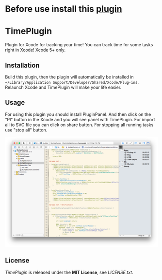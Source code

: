 Before use install this [plugin](https://github.com/AlexIzh/PluginPanel/edit/master/README.md)
===

TimePlugin
=============

Plugin for Xcode for tracking your time! You can track time for some tasks right in Xcode!
Xcode 5+ only.

## Installation
Build this plugin, then the plugin will automatically be installed in `~/Library/Application Support/Developer/Shared/Xcode/Plug-ins`.  
Relaunch Xcode and TimePlugin will make your life easier.

## Usage
For using this plugin you should install PluginPanel. And then click on the "Pl" button in the Xcode and you will see panel with TimePlugin.
For import all to SVC file you can click on share button.
For stopping all running tasks use "stop all" button.

![PC_ss01.png](Screen%20Shot%202015-04-14%20at%202.43.04%20AM.png)

## License
*TimePlugin* is released under the **MIT License**, see *LICENSE.txt*.
